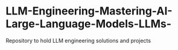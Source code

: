 # LLM-Engineering-Mastering-AI-Large-Language-Models-LLMs-
Repository to hold LLM engineering solutions and projects
